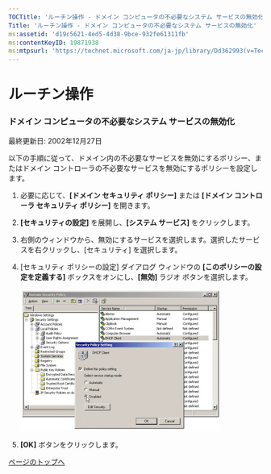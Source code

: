 ```yaml
---
TOCTitle: 'ルーチン操作 ‐ ドメイン コンピュータの不必要なシステム サービスの無効化'
Title: 'ルーチン操作 ‐ ドメイン コンピュータの不必要なシステム サービスの無効化'
ms:assetid: 'd19c5621-4ed5-4d38-9bce-932fe61311fb'
ms:contentKeyID: 19871938
ms:mtpsurl: 'https://technet.microsoft.com/ja-jp/library/Dd362993(v=TechNet.10)'
---
```


ルーチン操作
============

### ドメイン コンピュータの不必要なシステム サービスの無効化

最終更新日: 2002年12月27日

以下の手順に従って、ドメイン内の不必要なサービスを無効にするポリシー、またはドメイン コントローラの不必要なサービスを無効にするポリシーを設定します。

1.  必要に応じて、**\[ドメイン セキュリティ ポリシー\]** または **\[ドメイン コントローラ セキュリティ ポリシー\]** を開きます。

2.  **\[セキュリティの設定\]** を展開し、**\[システム サービス\]** をクリックします。

3.  右側のウィンドウから、無効にするサービスを選択します。選択したサービスを右クリックし、\[セキュリティ\] を選択します。

4.  \[セキュリティ ポリシーの設定\] ダイアログ ウィンドウの **\[このポリシーの設定を定義する\]** ボックスをオンにし、**\[無効\]** ラジオ ボタンを選択します。

    ![](images/Dd362993.w2kab189(ja-jp,TechNet.10).gif)

5.  **\[OK\]** ボタンをクリックします。

[](#mainsection)[ページのトップへ](#mainsection)
